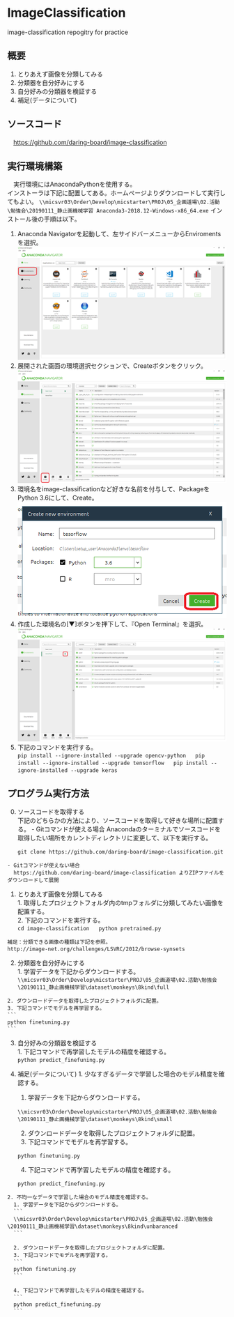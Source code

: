 # ImageClassification
image-classification repogitry for practice

## 概要
 1. とりあえず画像を分類してみる
 2. 分類器を自分好みにする
 3. 自分好みの分類器を検証する
 4. 補足(データについて)

## ソースコード
　https://github.com/daring-board/image-classification

## 実行環境構築
　実行環境にはAnacondaPythonを使用する。  
  インストーラは下記に配置してある。ホームページよりダウンロードして実行してもよい。
    ```
    \\micsvr03\Order\Develop\micstarter\PROJ\05_企画道場\02.活動\勉強会\20190111_静止画機械学習
    Anaconda3-2018.12-Windows-x86_64.exe
    ```
  インストール後の手順は以下。
  1. Anaconda Navigatorを起動して、左サイドバーメニューからEnviromentsを選択。
  ![図1](docs/0_1.png)
  2. 展開された画面の環境選択セクションで、Createボタンをクリック。
  ![図2](docs/0_2.png)
  3. 環境名をimage-classificationなど好きな名前を付与して、PackageをPython 3.6にして、Create。
  ![図3](docs/0_3.png)
  4. 作成した環境名の[▼]ボタンを押下して、『Open Terminal』を選択。
  ![図4](docs/0_4.png)
  5. 下記のコマンドを実行する。  
    ```
    pip install --ignore-installed --upgrade opencv-python  
    pip install --ignore-installed --upgrade tensorflow  
    pip install --ignore-installed --upgrade keras  
    ```

## プログラム実行方法
  0. ソースコードを取得する  
    下記のどちらかの方法により、ソースコードを取得して好きな場所に配置する。
    - Gitコマンドが使える場合
      Anacondaのターミナルでソースコードを取得したい場所をカレントディレクトリに変更して、以下を実行する。
      ```
      git clone https://github.com/daring-board/image-classification.git  
      ```

    - Gitコマンドが使えない場合  
      https://github.com/daring-board/image-classification よりZIPファイルをダウンロードして展開  

  1. とりあえず画像を分類してみる  
    1. 取得したプロジェクトフォルダ内のtmpフォルダに分類してみたい画像を配置する。  
    2. 下記のコマンドを実行する。    
    ```
    cd image-classification  
    python pretrained.py    
    ```

    補足：分類できる画像の種類は下記を参照。  
    http://image-net.org/challenges/LSVRC/2012/browse-synsets

  2. 分類器を自分好みにする  
    1. 学習データを下記からダウンロードする。  
    ```
    \\micsvr03\Order\Develop\micstarter\PROJ\05_企画道場\02.活動\勉強会\20190111_静止画機械学習\dataset\monkeys\8kind\full
    ```  

    2. ダウンロードデータを取得したプロジェクトフォルダに配置。  
    3. 下記コマンドでモデルを再学習する。  
    ```
    python finetuning.py
    ```

  3. 自分好みの分類器を検証する  
    1. 下記コマンドで再学習したモデルの精度を確認する。  
    ```
    python predict_finefuning.py
    ```

  4. 補足(データについて)
    1. 少なすぎるデータで学習した場合のモデル精度を確認する。
      1. 学習データを下記からダウンロードする。  
      ```
      \\micsvr03\Order\Develop\micstarter\PROJ\05_企画道場\02.活動\勉強会\20190111_静止画機械学習\dataset\monkeys\8kind\small
      ```

      2. ダウンロードデータを取得したプロジェクトフォルダに配置。  
      3. 下記コマンドでモデルを再学習する。  
      ```
      python finetuning.py
      ```

      4. 下記コマンドで再学習したモデルの精度を確認する。  
      ```
      python predict_finefuning.py
      ```

    2. 不均一なデータで学習した場合のモデル精度を確認する。
      1. 学習データを下記からダウンロードする。  
      ```
      \\micsvr03\Order\Develop\micstarter\PROJ\05_企画道場\02.活動\勉強会\20190111_静止画機械学習\dataset\monkeys\8kind\unbaranced
      ```  

      2. ダウンロードデータを取得したプロジェクトフォルダに配置。  
      3. 下記コマンドでモデルを再学習する。  
      ```
      python finetuning.py
      ```

      4. 下記コマンドで再学習したモデルの精度を確認する。  
      ```
      python predict_finefuning.py
      ```
